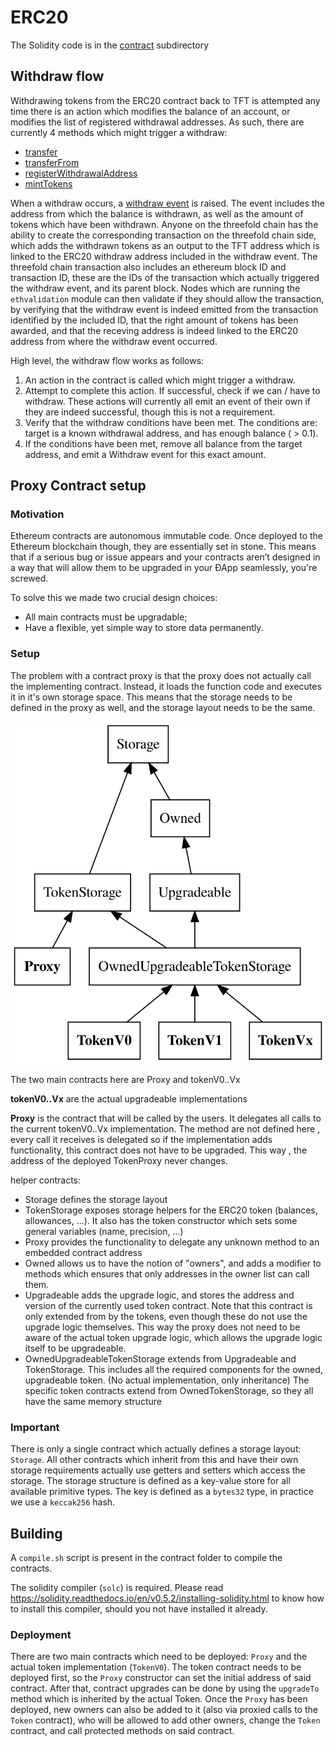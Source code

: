 # ERC20

The Solidity code is in the [contract](./contract) subdirectory

## Withdraw flow


Withdrawing tokens from the ERC20 contract back to TFT is attempted any time there is an action which modifies the balance of an account, or modifies the list of registered withdrawal addresses.
As such, there are currently 4 methods which might trigger a withdraw:

- [transfer](./contract/tokenV1.sol#L88)
- [transferFrom](./contract/tokenV1.sol#L121)
- [registerWithdrawalAddress](./contract/tokenV1.sol#L166)
- [mintTokens](./contract/tokenV1.sol#L151)

When a withdraw occurs,  a [withdraw event](./contract/tokenV1.sol#L42) is raised. The event includes the address from
which the balance is withdrawn, as well as the amount of tokens which have been withdrawn. Anyone on the threefold chain has the ability to create the
corresponding transaction on the threefold chain side, which adds the withdrawn tokens as an output to the TFT address which is linked to the ERC20
withdraw address included in the withdraw event. The threefold chain transaction also includes an ethereum block ID and transaction ID, these are the IDs
of the transaction which actually triggered the withdraw event, and its parent block. Nodes which are running the `ethvalidation` module can then validate
if they should allow the transaction, by verifying that the withdraw event is indeed emitted from the transaction identified by the included ID, that the right
amount of tokens has been awarded, and that the receving address is indeed linked to the ERC20 address from where the withdraw event occurred.

High level, the withdraw flow works as follows:

1) An action in the contract is called which might trigger a withdraw.
2) Attempt to complete this action. If successful, check if we can / have to withdraw. These actions will currently all emit an event of their own if they
    are indeed successful, though this is not a requirement.
3) Verify that the withdraw conditions have been met. The conditions are: target is a known withdrawal address, and has enough balance ( > 0.1).
4) If the conditions have been met, remove all balance from the target address, and emit a Withdraw event for this exact amount.


## Proxy Contract setup

### Motivation

Ethereum contracts are autonomous immutable code. Once deployed to the Ethereum blockchain though, they are essentially set in stone. This means that if a serious bug or issue appears and your contracts aren’t designed in a way that will allow them to be upgraded in your ÐApp seamlessly, you're screwed.

To solve this we made two crucial design choices:

- All main contracts must be upgradable;
- Have a flexible, yet simple way to store data permanently.

### Setup

The problem with a contract proxy is that the proxy does not actually call the implementing contract. Instead,
it loads the function code and executes it in it's own storage space. This means that the storage needs to be
defined in the proxy as well, and the storage layout needs to be the same.

![contract hierarchy diagram](erc20_setup.svg)

The two main contracts here are Proxy and tokenV0..Vx

**tokenV0..Vx** are the actual upgradeable implementations

**Proxy** is the contract that will be called by the users. It delegates all calls to the current tokenV0..Vx implementation. The method are not defined here , every call it receives is delegated so if the implementation adds functionality, this contract does not have to be upgraded.
This way , the address of the deployed TokenProxy never changes.

helper contracts:
+ Storage defines the storage layout
+ TokenStorage exposes storage helpers for the ERC20 token (balances, allowances, ...). It also has the token constructor which sets some general variables (name, precision, ...)
+ Proxy provides the functionality to delegate any unknown method to an embedded contract address
+ Owned allows us to have the notion of "owners", and adds a modifier to methods which ensures that only addresses in the owner list can call them.
+ Upgradeable adds the upgrade logic, and stores the address and version of the currently used token contract. Note that this contract is only extended from by the tokens,
    even though these do not use the upgrade logic themselves. This way the proxy does not need to be aware of the actual token upgrade logic, which allows the upgrade logic itself
    to be upgradeable.
+ OwnedUpgradeableTokenStorage extends from Upgradeable and TokenStorage. This includes all the required components
  for the owned, upgradeable token. (No actual implementation, only inheritance)
  The specific token contracts extend from OwnedTokenStorage, so they all have the same memory structure

### Important

There is only a single contract which actually defines a storage layout: `Storage`. All other contracts which inherit from this and have
their own storage requirements actually use getters and setters which access the storage. The storage structure is defined as a key-value store
for all available primitive types. The key is defined as a `bytes32` type, in practice we use a `keccak256` hash.

## Building

A `compile.sh` script is present in the contract folder to compile the contracts.

The solidity compiler (`solc`) is required.
Please read <https://solidity.readthedocs.io/en/v0.5.2/installing-solidity.html> to know how to install this compiler, should you not have installed it already.

### Deployment

There are two main contracts which need to be deployed: `Proxy` and the actual token implementation (`TokenV0`). The token contract needs to be deployed first, so the `Proxy`
constructor can set the initial address of said contract. After that, contract upgrades can be done by using the `upgradeTo` method which is inherited by the actual Token. Once the
`Proxy` has been deployed, new owners can also be added to it (also via proxied calls to the `Token` contract), who will be allowed to add other owners, change the `Token` contract,
and call protected methods on said contract.

